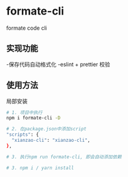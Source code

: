 # formate-cli
formate  code cli
## 实现功能
-保存代码自动格式化
-eslint + prettier 校验

## 使用方法
局部安装

```BASH
# 1. 项目中执行
npm i formate-cli -D

# 2. 在package.json中添加script
"scripts": {
  "xianzao-cli": "xianzao-cli",
},

# 3. 执行npm run formate-cli, 即会自动添加依赖

# 3. npm i / yarn install
```
